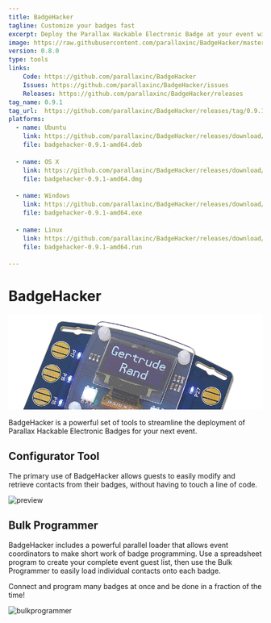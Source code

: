 ```yaml
---
title: BadgeHacker
tagline: Customize your badges fast
excerpt: Deploy the Parallax Hackable Electronic Badge at your event without ever having to touch a line of code.
image: https://raw.githubusercontent.com/parallaxinc/BadgeHacker/master/gfx/20000-cut.png
version: 0.8.0
type: tools
links:
    Code: https://github.com/parallaxinc/BadgeHacker
    Issues: https://github.com/parallaxinc/BadgeHacker/issues
    Releases: https://github.com/parallaxinc/BadgeHacker/releases
tag_name: 0.9.1
tag_url:  https://github.com/parallaxinc/BadgeHacker/releases/tag/0.9.1
platforms:
  - name: Ubuntu
    link: https://github.com/parallaxinc/BadgeHacker/releases/download/0.9.1/badgehacker-0.9.1-amd64.deb
    file: badgehacker-0.9.1-amd64.deb

  - name: OS X
    link: https://github.com/parallaxinc/BadgeHacker/releases/download/0.9.1/badgehacker-0.9.1-amd64.dmg
    file: badgehacker-0.9.1-amd64.dmg

  - name: Windows
    link: https://github.com/parallaxinc/BadgeHacker/releases/download/0.9.1/badgehacker-0.9.1-amd64.exe
    file: badgehacker-0.9.1-amd64.exe

  - name: Linux
    link: https://github.com/parallaxinc/BadgeHacker/releases/download/0.9.1/badgehacker-0.9.1-amd64.run
    file: badgehacker-0.9.1-amd64.run

---
```

# BadgeHacker

![](https://raw.githubusercontent.com/parallaxinc/BadgeHacker/master/gfx/20000-cut.png)

BadgeHacker is a powerful set of tools to streamline the deployment of
Parallax Hackable Electronic Badges for your next event.

## Configurator Tool

The primary use of BadgeHacker allows guests to easily modify and retrieve
contacts from their badges, without having to touch a line of code.

![preview](http://bit.ly/1RrUz8s)

## Bulk Programmer

BadgeHacker includes a powerful parallel loader that allows
event coordinators to make short work of badge programming. Use a spreadsheet
program to create your complete event guest list, then use the Bulk Programmer
to easily load individual contacts onto each badge.

Connect and program many badges at once and be done in a fraction of the time!

![bulkprogrammer](http://bit.ly/1lAMmCf)

